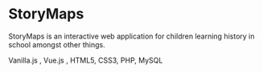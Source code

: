# StoryMaps
StoryMaps is an interactive web application for children learning history in school amongst other things. 

Vanilla.js , Vue.js , HTML5, CSS3, PHP, MySQL



